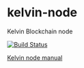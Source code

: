 # kelvin-node
Kelvin Blockchain node

[![Build Status](https://travis-ci.com/cellframe/kelvin-node.svg?branch=master)](https://travis-ci.com/cellframe/kelvin-node)

[Kelvin node manual](https://github.com/cellframe/kelvin-node/wiki/Kelvin-Node)
